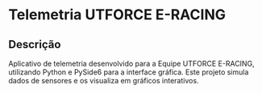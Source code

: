 # Telemetria UTFORCE E-RACING

## Descrição

Aplicativo de telemetria desenvolvido para a Equipe UTFORCE E-RACING, utilizando Python e PySide6 para a interface gráfica. Este projeto simula dados de sensores e os visualiza em gráficos interativos.



